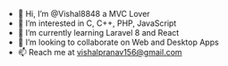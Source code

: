 - 👋 Hi, I’m @Vishal8848 a MVC Lover
- 👀 I’m interested in C, C++, PHP, JavaScript
- 🌱 I’m currently learning Laravel 8 and React
- 💞️ I’m looking to collaborate on Web and Desktop Apps
- 📫 Reach me at vishalpranav156@gmail.com

<!---
Vishal8848/Vishal8848 is a ✨ special ✨ repository because its `README.md` (this file) appears on your GitHub profile.
You can click the Preview link to take a look at your changes.
--->
